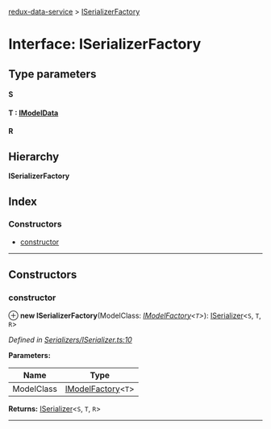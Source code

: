 [redux-data-service](../README.md) > [ISerializerFactory](../interfaces/iserializerfactory.md)

# Interface: ISerializerFactory

## Type parameters
#### S 
#### T :  [IModelData](imodeldata.md)
#### R 
## Hierarchy

**ISerializerFactory**

## Index

### Constructors

* [constructor](iserializerfactory.md#constructor)

---

## Constructors

<a id="constructor"></a>

###  constructor

⊕ **new ISerializerFactory**(ModelClass: *[IModelFactory](imodelfactory.md)<`T`>*): [ISerializer](iserializer.md)<`S`, `T`, `R`>

*Defined in [Serializers/ISerializer.ts:10](https://github.com/Rediker-Software/redux-data-service/blob/7fb0306/src/Serializers/ISerializer.ts#L10)*

**Parameters:**

| Name | Type |
| ------ | ------ |
| ModelClass | [IModelFactory](imodelfactory.md)<`T`> |

**Returns:** [ISerializer](iserializer.md)<`S`, `T`, `R`>

___

